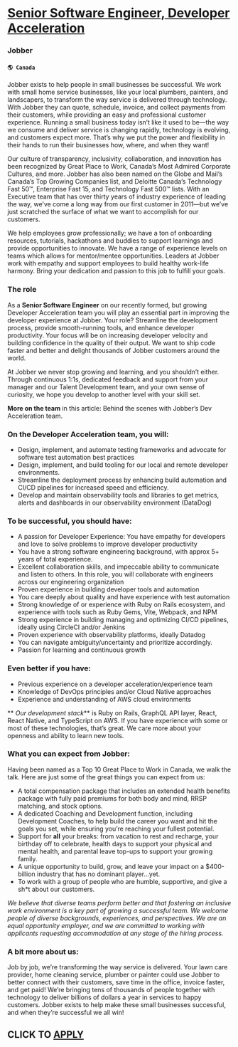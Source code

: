 # [Senior Software Engineer, Developer Acceleration](https://www.remotewlb.com/apply/senior-software-engineer-developer-acceleration-83445)  
### Jobber  
#### `🌎 Canada`  

Jobber exists to help people in small businesses be successful. We work with small home service businesses, like your local plumbers, painters, and landscapers, to transform the way service is delivered through technology. With Jobber they can quote, schedule, invoice, and collect payments from their customers, while providing an easy and professional customer experience. Running a small business today isn’t like it used to be—the way we consume and deliver service is changing rapidly, technology is evolving, and customers expect more. That’s why we put the power and flexibility in their hands to run their businesses how, where, and when they want!

Our culture of transparency, inclusivity, collaboration, and innovation has been recognized by Great Place to Work, Canada’s Most Admired Corporate Cultures, and more. Jobber has also been named on the Globe and Mail’s Canada’s Top Growing Companies list, and Deloitte Canada’s Technology Fast 50™, Enterprise Fast 15, and Technology Fast 500™ lists. With an Executive team that has over thirty years of industry experience of leading the way, we’ve come a long way from our first customer in 2011—but we’ve just scratched the surface of what we want to accomplish for our customers.

We help employees grow professionally; we have a ton of onboarding resources, tutorials, hackathons and buddies to support learnings and provide opportunities to innovate. We have a range of experience levels on teams which allows for mentor/mentee opportunities. Leaders at Jobber work with empathy and support employees to build healthy work-life harmony. Bring your dedication and passion to this job to fulfill your goals.

### The role

As a **Senior Software Engineer** on our recently formed, but growing Developer Acceleration team you will play an essential part in improving the developer experience at Jobber. Your role? Streamline the development process, provide smooth-running tools, and enhance developer productivity. Your focus will be on increasing developer velocity and building confidence in the quality of their output. We want to ship code faster and better and delight thousands of Jobber customers around the world.

At Jobber we never stop growing and learning, and you shouldn’t either. Through continuous 1:1s, dedicated feedback and support from your manager and our Talent Development team, and your own sense of curiosity, we hope you develop to another level with your skill set.

 **More on the team** in this article: Behind the scenes with Jobber’s Dev Acceleration team.

### On the Developer Acceleration team, you will:

  * Design, implement, and automate testing frameworks and advocate for software test automation best practices 
  * Design, implement, and build tooling for our local and remote developer environments. 
  * Streamline the deployment process by enhancing build automation and CI/CD pipelines for increased speed and efficiency.
  * Develop and maintain observability tools and libraries to get metrics, alerts and dashboards in our observability environment (DataDog)

### To be successful, you should have:

  * A passion for Developer Experience: You have empathy for developers and love to solve problems to improve developer productivity 
  * You have a strong software engineering background, with approx 5+ years of total experience.
  * Excellent collaboration skills, and impeccable ability to communicate and listen to others. In this role, you will collaborate with engineers across our engineering organization
  * Proven experience in building developer tools and automation
  * You care deeply about quality and have experience with test automation
  * Strong knowledge of or experience with Ruby on Rails ecosystem, and experience with tools such as Ruby Gems, Vite, Webpack, and NPM
  * Strong experience in building managing and optimizing CI/CD pipelines, ideally using CircleCI and/or Jenkins
  * Proven experience with observability platforms, ideally Datadog
  * You can navigate ambiguity/uncertainty and prioritize accordingly. 
  * Passion for learning and continuous growth

### Even better if you have:

  * Previous experience on a developer acceleration/experience team 
  * Knowledge of DevOps principles and/or Cloud Native approaches
  * Experience and understanding of AWS cloud environments

 ** _Our development stack_** is Ruby on Rails, GraphQL API layer, React, React Native, and TypeScript on AWS. If you have experience with some or most of these technologies, that’s great. We care more about your openness and ability to learn new tools.

### What you can expect from Jobber:

Having been named as a Top 10 Great Place to Work in Canada, we walk the talk. Here are just some of the great things you can expect from us:

  * A total compensation package that includes an extended health benefits package with fully paid premiums for both body and mind, RRSP matching, and stock options.
  * A dedicated Coaching and Development function, including Development Coaches, to help build the career you want and hit the goals you set, while ensuring you’re reaching your fullest potential.
  * Support for **all** your breaks: from vacation to rest and recharge, your birthday off to celebrate, health days to support your physical and mental health, and parental leave top-ups to support your growing family.
  * A unique opportunity to build, grow, and leave your impact on a $400-billion industry that has no dominant player...yet.
  * To work with a group of people who are humble, supportive, and give a sh*t about our customers. 

_We believe that diverse teams perform better and that fostering an inclusive work environment is a key part of growing a successful team. We welcome people of diverse backgrounds, experiences, and perspectives. We are an equal opportunity employer, and we are committed to working with applicants requesting accommodation at any stage of the hiring process._

### A bit more about us:

Job by job, we’re transforming the way service is delivered. Your lawn care provider, home cleaning service, plumber or painter could use Jobber to better connect with their customers, save time in the office, invoice faster, and get paid! We’re bringing tens of thousands of people together with technology to deliver billions of dollars a year in services to happy customers. Jobber exists to help make these small businesses successful, and when they’re successful we all win!

  
## CLICK TO [APPLY](https://www.remotewlb.com/apply/senior-software-engineer-developer-acceleration-83445)

